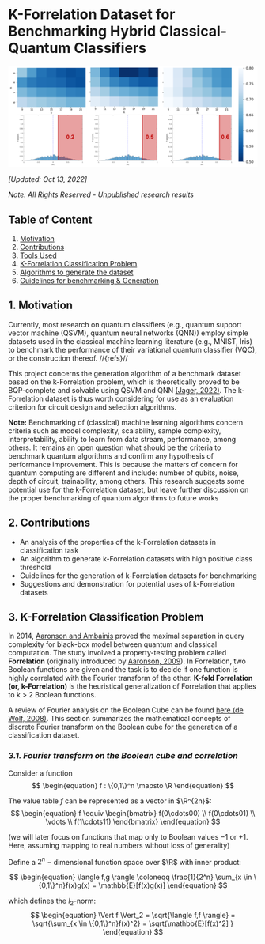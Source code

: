 # K-Forrelation Dataset for Benchmarking Hybrid Classical-Quantum Classifiers

![image](.media/readme_cover.png)

*[Updated: Oct 13, 2022]*

*Note: All Rights Reserved - Unpublished research results*

## Table of Content
1. [Motivation](#motivation)
2. [Contributions](#contributions)
3. [Tools Used](#tools)
4. [K-Forrelation Classification Problem](#problem)
5. [Algorithms to generate the dataset](#algorithm)
6. [Guidelines for benchmarking & Generation](#guideline)

## **1. Motivation** <a id="motivation"></a>
Currently, most research on quantum classifiers (e.g., quantum support vector machine (QSVM), quantum neural networks (QNN)) employ simple datasets used in the classical machine learning literature (e.g., MNIST, Iris) to benchmark the performance of their variational quantum classifier (VQC), or the construction thereof. //{refs}//

 This project concerns the generation algorithm of a benchmark dataset based on the k-Forrelation problem, which is theoretically proved to be BQP-complete and solvable using QSVM and QNN [(Jager, 2022)](https://arxiv.org/abs/2207.05865). The k-Forrelation dataset is thus worth considering for use as an evaluation criterion for circuit design and selection algorithms.
 
 **Note:** Benchmarking of (classical) machine learning algorithms concern criteria such as model complexity, scalability, sample complexity, interpretability, ability to learn from data stream, performance, among others. It remains an open question what should be the criteria to benchmark quantum algorithms and confirm any hypothesis of performance improvement. This is because the matters of concern for quantum computing are different and include: number of qubits, noise, depth of circuit, trainability, among others. This research suggests some potential use for the k-Forrelation dataset, but leave further discussion on the proper benchmarking of quantum algorithms to future works

 ## **2. Contributions** <a id="contributions"></a>
* An analysis of the properties of the k-Forrelation datasets in classification task
* An algorithm to generate k-Forrelation datasets with high positive class threshold
* Guidelines for the generation of k-Forrelation datasets for benchmarking
* Suggestions and demonstration for potential uses of k-Forrelation datasets

## **3. K-Forrelation Classification Problem** <a id="problem"></a>
In 2014, [Aaronson and Ambainis](https://www.scottaaronson.com/papers/for.pdf) proved the maximal separation in query complexity for black-box model between quantum and classical computation. The study involved a property-testing problem called **Forrelation** (originally introduced by [Aaronson, 2009](https://arxiv.org/pdf/0910.4698.pdf)). In Forrelation, two Boolean functions are given and the task is to decide if one function is highly correlated with the Fourier transform of the other. **K-fold Forrelation (or, k-Forrelation)** is the heuristical generalization of Forrelation that applies to k > 2 Boolean functions.  

A review of Fourier analysis on the Boolean Cube can be found [here (de Wolf, 2008)](https://theoryofcomputing.org/articles/gs001/gs001.pdf). This section summarizes the mathematical concepts of discrete Fourier transform on the Boolean cube for the generation of a classification dataset.

### *3.1. Fourier transform on the Boolean cube and correlation*
Consider a function 
$$
\begin{equation}
f : \{0,1\}^n \mapsto \R  
\end{equation} 
$$ 

The value table $f$ can be represented as a vector in $\R^{2n}$:
$$ 
\begin{equation}
    f \equiv \begin{bmatrix}
           f(0\cdots00) \\
           f(0\cdots01) \\
           \vdots \\
           f(1\cdots11)
         \end{bmatrix}
\end{equation} 
$$

(we will later focus on functions that map only to Boolean values $-1$ or $+1$. Here, assuming mapping to real numbers without loss of generality)

Define a $2^n \ -$ dimensional function space over $\R$ with inner product:

$$
\begin{equation}
\langle f,g \rangle \coloneqq \frac{1}{2^n} \sum_{x \in \{0,1\}^n}f(x)g(x) = \mathbb{E}[f(x)g(x)]  
\end{equation}
$$

which defines the $l_2$-norm:
$$
\begin{equation}
\Vert f \Vert_2 = \sqrt{\langle f,f \rangle} = \sqrt{\sum_{x \in \{0,1\}^n}f(x)^2}  = \sqrt{\mathbb{E}[f(x)^2] }
\end{equation}
$$


